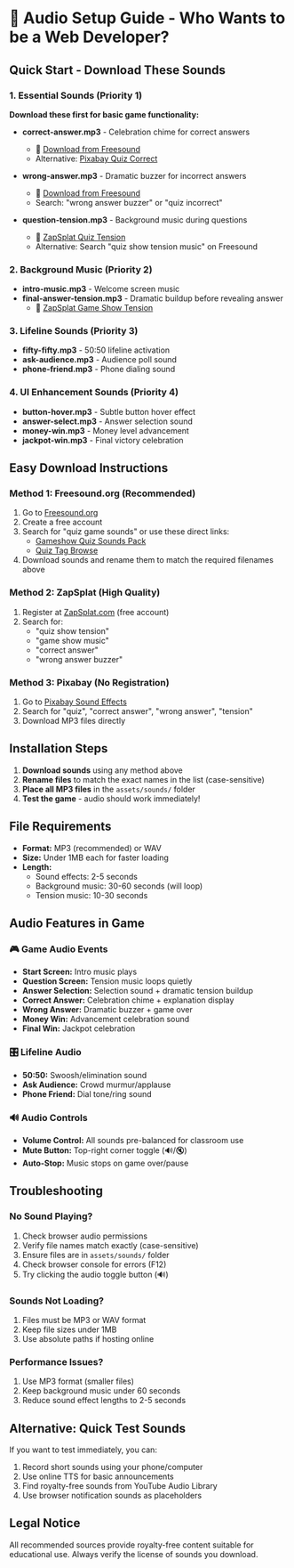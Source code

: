 # 🎵 Audio Setup Guide - Who Wants to be a Web Developer?

## Quick Start - Download These Sounds

### 1. Essential Sounds (Priority 1)
**Download these first for basic game functionality:**

- **correct-answer.mp3** - Celebration chime for correct answers
  - 🔗 [Download from Freesound](https://freesound.org/people/craigscottuk/sounds/644949/)
  - Alternative: [Pixabay Quiz Correct](https://pixabay.com/sound-effects/correct-answer-tone-39594/)

- **wrong-answer.mp3** - Dramatic buzzer for incorrect answers  
  - 🔗 [Download from Freesound](https://freesound.org/browse/tags/quiz/)
  - Search: "wrong answer buzzer" or "quiz incorrect"

- **question-tension.mp3** - Background music during questions
  - 🔗 [ZapSplat Quiz Tension](https://www.zapsplat.com/music/tense-quiz-bed-simple-tense-music-bed-ideal-for-a-quiz-show/)
  - Alternative: Search "quiz show tension music" on Freesound

### 2. Background Music (Priority 2)
- **intro-music.mp3** - Welcome screen music
- **final-answer-tension.mp3** - Dramatic buildup before revealing answer
  - 🔗 [ZapSplat Game Show Tension](https://www.zapsplat.com/music/game-show-music-bed-tension-building-leading-up-to-end-long-version/)

### 3. Lifeline Sounds (Priority 3)
- **fifty-fifty.mp3** - 50:50 lifeline activation
- **ask-audience.mp3** - Audience poll sound
- **phone-friend.mp3** - Phone dialing sound

### 4. UI Enhancement Sounds (Priority 4)
- **button-hover.mp3** - Subtle button hover effect
- **answer-select.mp3** - Answer selection sound
- **money-win.mp3** - Money level advancement
- **jackpot-win.mp3** - Final victory celebration

## Easy Download Instructions

### Method 1: Freesound.org (Recommended)
1. Go to [Freesound.org](https://freesound.org)
2. Create a free account
3. Search for "quiz game sounds" or use these direct links:
   - [Gameshow Quiz Sounds Pack](https://freesound.org/people/craigscottuk/packs/35811/)
   - [Quiz Tag Browse](https://freesound.org/browse/tags/quiz/)
4. Download sounds and rename them to match the required filenames above

### Method 2: ZapSplat (High Quality)
1. Register at [ZapSplat.com](https://www.zapsplat.com) (free account)
2. Search for:
   - "quiz show tension"
   - "game show music"
   - "correct answer"
   - "wrong answer buzzer"

### Method 3: Pixabay (No Registration)
1. Go to [Pixabay Sound Effects](https://pixabay.com/sound-effects/)
2. Search for "quiz", "correct answer", "wrong answer", "tension"
3. Download MP3 files directly

## Installation Steps

1. **Download sounds** using any method above
2. **Rename files** to match the exact names in the list (case-sensitive)
3. **Place all MP3 files** in the `assets/sounds/` folder
4. **Test the game** - audio should work immediately!

## File Requirements
- **Format:** MP3 (recommended) or WAV
- **Size:** Under 1MB each for faster loading
- **Length:** 
  - Sound effects: 2-5 seconds
  - Background music: 30-60 seconds (will loop)
  - Tension music: 10-30 seconds

## Audio Features in Game

### 🎮 Game Audio Events
- **Start Screen:** Intro music plays
- **Question Screen:** Tension music loops quietly
- **Answer Selection:** Selection sound + dramatic tension buildup
- **Correct Answer:** Celebration chime + explanation display
- **Wrong Answer:** Dramatic buzzer + game over
- **Money Win:** Advancement celebration sound
- **Final Win:** Jackpot celebration

### 🎛️ Lifeline Audio
- **50:50:** Swoosh/elimination sound
- **Ask Audience:** Crowd murmur/applause
- **Phone Friend:** Dial tone/ring sound

### 🔊 Audio Controls
- **Volume Control:** All sounds pre-balanced for classroom use
- **Mute Button:** Top-right corner toggle (🔊/🔇)
- **Auto-Stop:** Music stops on game over/pause

## Troubleshooting

### No Sound Playing?
1. Check browser audio permissions
2. Verify file names match exactly (case-sensitive)
3. Ensure files are in `assets/sounds/` folder
4. Check browser console for errors (F12)
5. Try clicking the audio toggle button (🔊)

### Sounds Not Loading?
1. Files must be MP3 or WAV format
2. Keep file sizes under 1MB
3. Use absolute paths if hosting online

### Performance Issues?
1. Use MP3 format (smaller files)
2. Keep background music under 60 seconds
3. Reduce sound effect lengths to 2-5 seconds

## Alternative: Quick Test Sounds

If you want to test immediately, you can:
1. Record short sounds using your phone/computer
2. Use online TTS for basic announcements
3. Find royalty-free sounds from YouTube Audio Library
4. Use browser notification sounds as placeholders

## Legal Notice
All recommended sources provide royalty-free content suitable for educational use. Always verify the license of sounds you download.